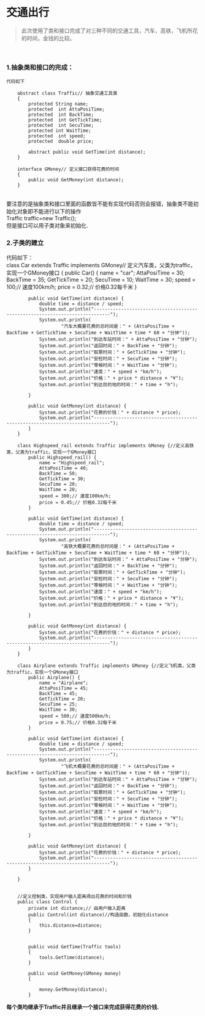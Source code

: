 交通出行
==============
> 此次使用了类和接口完成了对三种不同的交通工具，汽车，高铁，飞机所花的时间，金钱的比较。
<br>

### 1.抽象类和接口的完成：<br>
    代码如下

        abstract class Traffic// 抽象交通工具类
        {
            protected String name;
            protected  int AttaPosiTime;
            protected  int BackTime;
            protected  int GetTickTime;
            protected  int SecuTime;
            protected int WaitTime;
            protected  int speed;
            protected  double price;

            abstract public void GetTime(int distance);
        }

        interface GMoney// 定义接口获得花费的时间
        {
            public void GetMoney(int distance);
        }
<br>
要注意的是抽象类和接口里面的函数皆不能有实现代码否则会报错，抽象类不能初始化对象即不能进行以下的操作<br>
   Traffic traffic=new Traffic(); <br>
   但是接口可以用子类对象来初始化.<br>
   
### 2.子类的建立
代码如下：<br>
        class Car extends Traffic implements GMoney// 定义汽车类，父类为traffic，实现一个GMoney接口
        {
            public Car() {
                name = "car";
                AttaPosiTime = 30;
                BackTime = 35;
                GetTickTime = 20;
                SecuTime = 10;
                WaitTime = 30;
                speed = 100;// 速度100km/h;
                price = 0.32;// 价格0.32每千米
            }

            public void GetTime(int distance) {
                double time = distance / speed;
                System.out.println("----------------------------------------------------------------------------");
                System.out.println(
                        "汽车大概要花费的总时间是：" + (AttaPosiTime + BackTime + GetTickTime + SecuTime + WaitTime + time * 60 + "分钟"));
                System.out.println("到达车站时间：" + AttaPosiTime + "分钟");
                System.out.println("返回时间：" + BackTime + "分钟");
                System.out.println("取票时间：" + GetTickTime + "分钟");
                System.out.println("安检时间：" + SecuTime + "分钟");
                System.out.println("等候时间：" + WaitTime + "分钟");
                System.out.println("速度：" + speed + "km/h");
                System.out.println("价格：" + price * distance + "¥");
                System.out.println("到达目的地的时间：" + time + "h");

            }

            public void GetMoney(int distance) {
                System.out.println("花费的价钱：" + distance * price);
                System.out.println("----------------------------------------------------------------------------");
            }
        }

        class Highspeed_rail extends Traffic implements GMoney {//定义高铁类，父类为traffic，实现一个GMoney接口
            public Highspeed_rail() {
                name = "Highspeed_rail";
                AttaPosiTime = 40;
                BackTime = 50;
                GetTickTime = 30;
                SecuTime = 20;
                WaitTime = 20;
                speed = 300;// 速度100km/h;
                price = 0.45;// 价格0.32每千米
            }

            public void GetTime(int distance) {
                double time = distance / speed;
                System.out.println("----------------------------------------------------------------------------");
                System.out.println(
                        "高铁大概要花费的总时间是：" + (AttaPosiTime + BackTime + GetTickTime + SecuTime + WaitTime + time * 60 + "分钟"));
                System.out.println("到达车站时间：" + AttaPosiTime + "分钟");
                System.out.println("返回时间：" + BackTime + "分钟");
                System.out.println("取票时间：" + GetTickTime + "分钟");
                System.out.println("安检时间：" + SecuTime + "分钟");
                System.out.println("等候时间：" + WaitTime + "分钟");
                System.out.println("速度：" + speed + "km/h");
                System.out.println("价格：" + price * distance + "¥");
                System.out.println("到达目的地的时间：" + time + "h");

            }

            public void GetMoney(int distance) {
                System.out.println("花费的价钱：" + distance * price);
                System.out.println("----------------------------------------------------------------------------");
            }
        }

        class Airplane extends Traffic implements GMoney {//定义飞机类，父类为traffic，实现一个GMoney接口
            public Airplane() {
                name = "Airplane";
                AttaPosiTime = 45;
                BackTime = 45;
                GetTickTime = 20;
                SecuTime = 25;
                WaitTime = 30;
                speed = 500;// 速度500km/h;
                price = 0.75;// 价格0.32每千米
            }

            public void GetTime(int distance) {
                double time = distance / speed;
                System.out.println("----------------------------------------------------------------------------");
                System.out.println(
                        "飞机大概要花费的总时间是：" + (AttaPosiTime + BackTime + GetTickTime + SecuTime + WaitTime + time * 60 + "分钟"));
                System.out.println("到达车站时间：" + AttaPosiTime + "分钟");
                System.out.println("返回时间：" + BackTime + "分钟");
                System.out.println("取票时间：" + GetTickTime + "分钟");
                System.out.println("安检时间：" + SecuTime + "分钟");
                System.out.println("等候时间：" + WaitTime + "分钟");
                System.out.println("速度：" + speed + "km/h");
                System.out.println("价格：" + price * distance + "¥");
                System.out.println("到达目的地的时间：" + time + "h");

            }

            public void GetMoney(int distance) {
                System.out.println("花费的价钱：" + distance * price);
                System.out.println("----------------------------------------------------------------------------");
            }

        }


        //定义控制类，实现用户输入距离得出花费的时间和价钱
        public class Control {
            private int distance;// 由用户输入距离
            public Control(int distance)//构造函数，初始化distance
            {
                this.distance=distance;
            }


            public void GetTime(Traffic tools)
            {
                tools.GetTime(distance);
            }

            public void GetMoney(GMoney money)
            {

                money.GetMoney(distance);
            }

**每个类均继承于Traffic并且继承一个接口来完成获得花费的价钱.**

